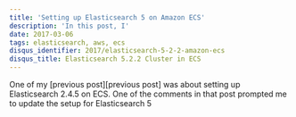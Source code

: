 ```yaml
---
title: 'Setting up Elasticsearch 5 on Amazon ECS'
description: 'In this post, I'
date: 2017-03-06
tags: elasticsearch, aws, ecs
disqus_identifier: 2017/elasticsearch-5-2-2-amazon-ecs
disqus_title: Elasticsearch 5.2.2 Cluster in ECS
---
```


One of my [previous post][previous post] was about setting up Elasticsearch 2.4.5 on ECS. One of the comments in
that post prompted me to update the setup for Elasticsearch 5

###
